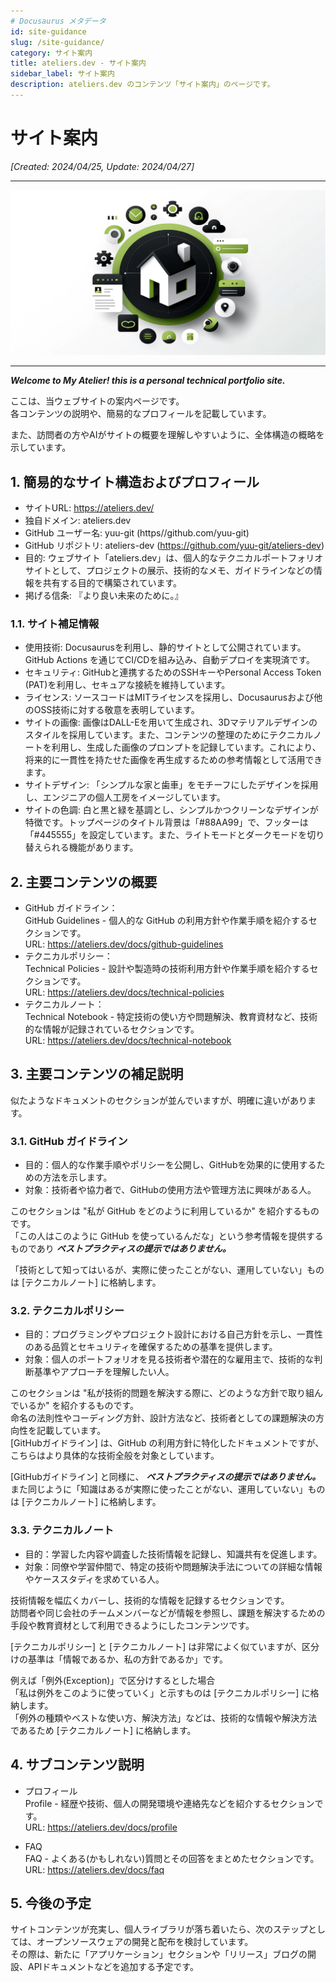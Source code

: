 ```yaml
---
# Docusaurus メタデータ
id: site-guidance
slug: /site-guidance/
category: サイト案内
title: ateliers.dev - サイト案内
sidebar_label: サイト案内
description: ateliers.dev のコンテンツ「サイト案内」のページです。
---
```


# サイト案内
*[Created: 2024/04/25, Update: 2024/04/27]*

---

![img](../static/img/jpg/ateliers-dev-site-guidance.jpg)

---

***Welcome to My Atelier! this is a personal technical portfolio site.*** 

ここは、当ウェブサイトの案内ページです。  
各コンテンツの説明や、簡易的なプロフィールを記載しています。

また、訪問者の方やAIがサイトの概要を理解しやすいように、全体構造の概略を示しています。

## 1. 簡易的なサイト構造およびプロフィール

* サイトURL: https://ateliers.dev/
* 独自ドメイン: ateliers.dev
* GitHub ユーザー名: yuu-git (https//github.com/yuu-git)
* GitHub リポジトリ: ateliers-dev (https://github.com/yuu-git/ateliers-dev)
* 目的: ウェブサイト「ateliers.dev」は、個人的なテクニカルポートフォリオサイトとして、プロジェクトの展示、技術的なメモ、ガイドラインなどの情報を共有する目的で構築されています。
* 掲げる信条: 『より良い未来のために。』

### 1.1. サイト補足情報

* 使用技術: Docusaurusを利用し、静的サイトとして公開されています。GitHub Actions を通じてCI/CDを組み込み、自動デプロイを実現済です。
* セキュリティ: GitHubと連携するためのSSHキーやPersonal Access Token (PAT)を利用し、セキュアな接続を維持しています。
* ライセンス: ソースコードはMITライセンスを採用し、Docusaurusおよび他のOSS技術に対する敬意を表明しています。
* サイトの画像: 画像はDALL-Eを用いて生成され、3Dマテリアルデザインのスタイルを採用しています。また、コンテンツの整理のためにテクニカルノートを利用し、生成した画像のプロンプトを記録しています。これにより、将来的に一貫性を持たせた画像を再生成するための参考情報として活用できます。
* サイトデザイン: 「シンプルな家と歯車」をモチーフにしたデザインを採用し、エンジニアの個人工房をイメージしています。
* サイトの色調: 白と黒と緑を基調とし、シンプルかつクリーンなデザインが特徴です。トップページのタイトル背景は「#88AA99」で、フッターは「#445555」を設定しています。また、ライトモードとダークモードを切り替えられる機能があります。

## 2. 主要コンテンツの概要

* GitHub ガイドライン：  
GitHub Guidelines - 個人的な GitHub の利用方針や作業手順を紹介するセクションです。  
URL: https://ateliers.dev/docs/github-guidelines
* テクニカルポリシー：  
Technical Policies - 設計や製造時の技術利用方針や作業手順を紹介するセクションです。  
URL: https://ateliers.dev/docs/technical-policies
* テクニカルノート：  
Technical Notebook - 特定技術の使い方や問題解決、教育資材など、技術的な情報が記録されているセクションです。  
URL: https://ateliers.dev/docs/technical-notebook

## 3. 主要コンテンツの補足説明

似たようなドキュメントのセクションが並んでいますが、明確に違いがあります。

### 3.1. GitHub ガイドライン  

* 目的：個人的な作業手順やポリシーを公開し、GitHubを効果的に使用するための方法を示します。  
* 対象：技術者や協力者で、GitHubの使用方法や管理方法に興味がある人。

このセクションは "私が GitHub をどのように利用しているか" を紹介するものです。  
「この人はこのように GitHub を使っているんだな」という参考情報を提供するものであり ***ベストプラクティスの提示ではありません。***

「技術として知ってはいるが、実際に使ったことがない、運用していない」ものは [テクニカルノート] に格納します。

### 3.2. テクニカルポリシー

* 目的：プログラミングやプロジェクト設計における自己方針を示し、一貫性のある品質とセキュリティを確保するための基準を提供します。  
* 対象：個人のポートフォリオを見る技術者や潜在的な雇用主で、技術的な判断基準やアプローチを理解したい人。

このセクションは "私が技術的問題を解決する際に、どのような方針で取り組んでいるか" を紹介するものです。  
命名の法則性やコーディング方針、設計方法など、技術者としての課題解決の方向性を記載しています。  
[GitHubガイドライン] は、GitHub の利用方針に特化したドキュメントですが、こちらはより具体的な技術全般を対象としています。

[GitHubガイドライン] と同様に、 ***ベストプラクティスの提示ではありません。***  
また同じように「知識はあるが実際に使ったことがない、運用していない」ものは [テクニカルノート] に格納します。

### 3.3. テクニカルノート

* 目的：学習した内容や調査した技術情報を記録し、知識共有を促進します。  
* 対象：同僚や学習仲間で、特定の技術や問題解決手法についての詳細な情報やケーススタディを求めている人。

技術情報を幅広くカバーし、技術的な情報を記録するセクションです。  
訪問者や同じ会社のチームメンバーなどが情報を参照し、課題を解決するための手段や教育資材として利用できるようにしたコンテンツです。

[テクニカルポリシー] と [テクニカルノート] は非常によく似ていますが、区分けの基準は「情報であるか、私の方針であるか」です。

例えば「例外(Exception)」で区分けするとした場合  
「私は例外をこのように使っていく」と示すものは [テクニカルポリシー] に格納します。  
「例外の種類やベストな使い方、解決方法」などは、技術的な情報や解決方法であるため [テクニカルノート] に格納します。

## 4. サブコンテンツ説明
* プロフィール  
Profile - 経歴や技術、個人の開発環境や連絡先などを紹介するセクションです。  
URL: https://ateliers.dev/docs/profile

* FAQ  
FAQ - よくある(かもしれない)質問とその回答をまとめたセクションです。  
URL: https://ateliers.dev/docs/faq

## 5. 今後の予定

サイトコンテンツが充実し、個人ライブラリが落ち着いたら、次のステップとしては、オープンソースウェアの開発と配布を検討しています。  
その際は、新たに「アプリケーション」セクションや「リリース」ブログの開設、APIドキュメントなどを追加する予定です。
